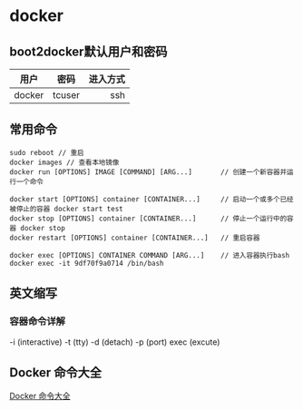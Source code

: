 # docker
## boot2docker默认用户和密码

用户|密码|进入方式
---|:--:|---:
docker|tcuser|ssh

## 常用命令
```
sudo reboot // 重启
docker images // 查看本地镜像
docker run [OPTIONS] IMAGE [COMMAND] [ARG...]       // 创建一个新容器并运行一个命令

docker start [OPTIONS] container [CONTAINER...]     // 启动一个或多个已经被停止的容器 docker start test
docker stop [OPTIONS] container [CONTAINER...]      // 停止一个运行中的容器 docker stop 
docker restart [OPTIONS] container [CONTAINER...]   // 重启容器

docker exec [OPTIONS] CONTAINER COMMAND [ARG...]    // 进入容器执行bash docker exec -it 9df70f9a0714 /bin/bash 
```

## 英文缩写
### 容器命令详解
-i (interactive)
-t (tty)
-d (detach)
-p (port)
exec (excute)

## Docker 命令大全
<a href="https://www.runoob.com/docker/docker-command-manual.html" target="_blank">Docker 命令大全</a>